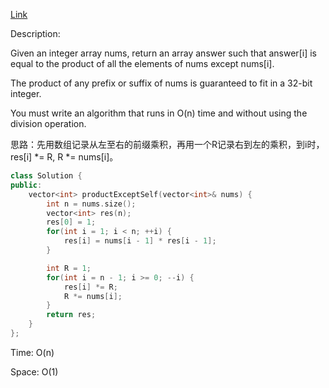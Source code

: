 [Link](https://leetcode.cn/problems/product-of-array-except-self/)

Description:

Given an integer array nums, return an array answer such that answer[i] is equal to the product of all the elements of nums except nums[i].

The product of any prefix or suffix of nums is guaranteed to fit in a 32-bit integer.

You must write an algorithm that runs in O(n) time and without using the division operation.

思路：先用数组记录从左至右的前缀乘积，再用一个R记录右到左的乘积，到i时，res[i] *= R, R *= nums[i]。

```c++
class Solution {
public:
    vector<int> productExceptSelf(vector<int>& nums) {
        int n = nums.size();
        vector<int> res(n);
        res[0] = 1;
        for(int i = 1; i < n; ++i) {
            res[i] = nums[i - 1] * res[i - 1];
        }

        int R = 1;
        for(int i = n - 1; i >= 0; --i) {
            res[i] *= R;
            R *= nums[i];
        }
        return res;
    }
};
```

Time: O(n)

Space: O(1)
